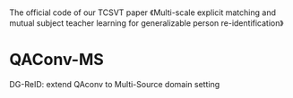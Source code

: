 The official code of our TCSVT paper 《Multi-scale explicit matching and mutual subject teacher learning for generalizable person re-identification》
# QAConv-MS
DG-ReID: extend QAconv to Multi-Source domain setting



